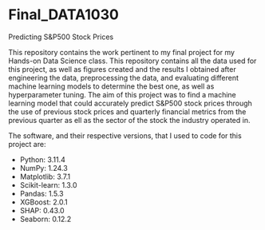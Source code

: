 # Final_DATA1030
Predicting S&P500 Stock Prices

This repository contains the work pertinent to my final project for my Hands-on Data Science class. This repository contains all the data used for this project, as well as figures created and the results I obtained after engineering the data, preprocessing the data, and evaluating different machine learning models to determine the best  one, as well as hyperparameter tuning. The aim of this project was to find a machine learning model that could accurately predict S&P500 stock prices through the use of previous stock prices and quarterly financial metrics from the previous quarter as ell as the sector of the stock the industry operated in. 
 
The software, and their respective versions, that I used to code for this project are:
- Python: 3.11.4
- NumPy: 1.24.3
- Matplotlib: 3.7.1
- Scikit-learn: 1.3.0
- Pandas: 1.5.3
- XGBoost: 2.0.1
- SHAP: 0.43.0
- Seaborn: 0.12.2
